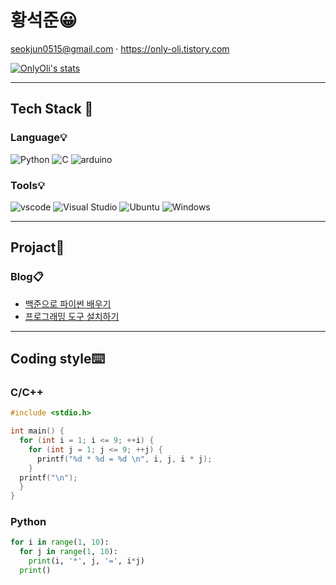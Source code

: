 # 황석준😀
seokjun0515@gmail.com · https://only-oli.tistory.com

[![OnlyOli's stats](https://github-readme-stats.vercel.app/api?username=OnlyOli&theme=discord_old_blurple&hide_border=true)](https://github.com/anuraghazra/github-readme-stats)

---

## Tech Stack 🔨    
### Language💡
![Python](https://img.shields.io/badge/-Python-3776AB?style=flat-square&logo=Python&logoColor=white)
![C](https://img.shields.io/badge/-C/C++-00599C?style=flat-square&logo=C&logoColor=white)
![arduino](https://img.shields.io/badge/-arduino-0CA1A6?style=flat-square&logo=arduino&logoColor=white)
### Tools💡
![vscode](https://img.shields.io/badge/-Visual%20Studio%20Code-007ACC?style=flat-square&logo=visualstudiocode&logoColor=white)
![Visual Studio](https://img.shields.io/badge/-Visual%20Studio-A377DA?style=flat-square&logo=visualstudio&logoColor=white)
![Ubuntu](https://img.shields.io/badge/-Ubuntu-E95420?style=flat-square&logo=Ubuntu&logoColor=white)
![Windows](https://img.shields.io/badge/-Windows-007BD6?style=flat-square&logo=Windows&logoColor=white)

---

## Projact📘  
### Blog📋  
* [백준으로 파이썬 배우기](https://only-oli.tistory.com/category/%EB%B0%B1%EC%A4%80%EC%9C%BC%EB%A1%9C%20%ED%8C%8C%EC%9D%B4%EC%8D%AC%20%EB%B0%B0%EC%9A%B0%EA%B8%B0)  
* [프로그래밍 도구 설치하기](https://only-oli.tistory.com/category/%ED%94%84%EB%A1%9C%EA%B7%B8%EB%9E%98%EB%B0%8D%20%EB%8F%84%EA%B5%AC%20%EC%84%A4%EC%B9%98%ED%95%98%EA%B8%B0)  

---

## Coding style⌨️
### C/C++
```C
#include <stdio.h>

int main() {
  for (int i = 1; i <= 9; ++i) {
    for (int j = 1; j <= 9; ++j) {
      printf("%d * %d = %d \n", i, j, i * j);
    }
  printf("\n");
  }
}
```
### Python
```Python
for i in range(1, 10):
  for j in range(1, 10):
    print(i, '*', j, '=', i*j)
  print()
```
